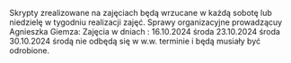 Skrypty zrealizowane na zajęciach będą wrzucane w każdą sobotę lub niedzielę w tygodniu realizacji zajęć.
Sprawy organizacyjne prowadzącuy Agnieszka Giemza:
Zajęcia w dniach :
16.10.2024 środa
23.10.2024 środa
30.10.2024 środą 
nie odbędą się w w.w. terminie i będą musiały być odrobione.
